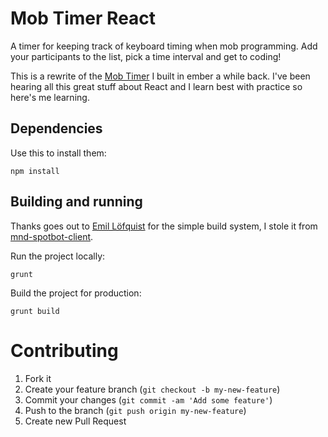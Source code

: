Mob Timer React
===============
A timer for keeping track of keyboard timing when mob programming. Add your
participants to the list, pick a time interval and get to coding!

This is a rewrite of the [Mob Timer](https://github.com/zoeesilcock/mob-timer)
I built in ember a while back. I've been hearing all this great stuff about
React and I learn best with practice so here's me learning.

Dependencies
------------

Use this to install them:
```
npm install
```

Building and running
--------------------

Thanks goes out to [Emil Löfquist](https://github.com/ewal) for the simple
build system, I stole it from [mnd-spotbot-client](https://github.com/mynewsdesk/mnd-spotbot-client).

Run the project locally:
```
grunt
```

Build the project for production:
```
grunt build
```

Contributing
============

1. Fork it
2. Create your feature branch (`git checkout -b my-new-feature`)
3. Commit your changes (`git commit -am 'Add some feature'`)
4. Push to the branch (`git push origin my-new-feature`)
5. Create new Pull Request
